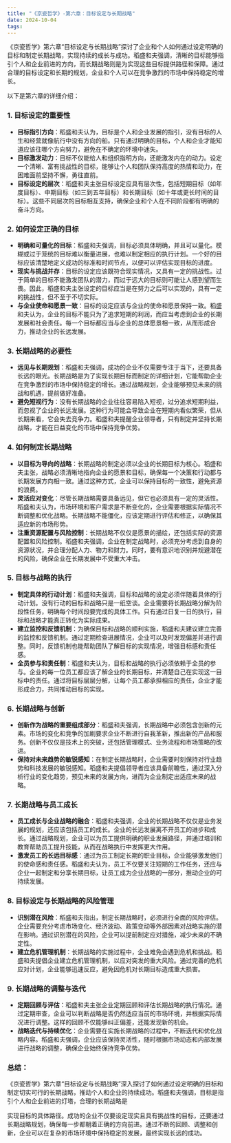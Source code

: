 ```yaml
---
title: "《京瓷哲学》-第六章：目标设定与长期战略"
date: 2024-10-04
tags: 
---
```

《京瓷哲学》第六章“目标设定与长期战略”探讨了企业和个人如何通过设定明确的目标和制定长期战略，实现持续的成长与成功。稻盛和夫强调，清晰的目标能够指引个人和企业前进的方向，而长期战略则是为实现这些目标提供路径和保障。通过合理的目标设定和长期的规划，企业和个人可以在竞争激烈的市场中保持稳定的增长。

以下是第六章的详细介绍：

### 1. **目标设定的重要性**
   - **目标指引方向**：稻盛和夫认为，目标是个人和企业发展的指引，没有目标的人生和经营就像航行中没有方向的船。只有通过明确的目标，个人和企业才能知道应该往哪个方向努力，避免在不确定的环境中迷失。
   - **目标激发动力**：目标不仅能给人和组织指明方向，还能激发内在的动力。设定一个清晰、富有挑战性的目标，能够让个人和团队保持高度的热情和动力，在困难面前坚持不懈，勇往直前。
   - **目标设定的层次**：稻盛和夫主张目标设定应具有层次性，包括短期目标（如年度目标）、中期目标（如三到五年目标）和长期目标（如十年或更长时间的目标）。这些不同层次的目标相互支持，确保企业和个人在不同阶段都有明确的奋斗方向。

### 2. **如何设定正确的目标**
   - **明确和可量化的目标**：稻盛和夫强调，目标必须具体明确，并且可以量化。模糊或过于笼统的目标难以衡量进展，也难以制定相应的执行计划。一个好的目标应该清楚地定义成功的标准和时间节点，以便可以评估实现目标的进度。
   - **现实与挑战并存**：目标的设定应该既符合现实情况，又具有一定的挑战性。过于简单的目标不能激发团队的潜力，而过于远大的目标则可能让人感到望而生畏。因此，稻盛和夫主张设定的目标应当是在努力之后可以实现的，具有一定的挑战性，但不至于不切实际。
   - **与企业使命和愿景一致**：目标的设定应该与企业的使命和愿景保持一致。稻盛和夫认为，企业的目标不能只为了追求短期的利润，而应当考虑到企业的长期发展和社会责任。每一个目标都应当与企业的总体愿景相一致，从而形成合力，推动企业的长远发展。

### 3. **长期战略的必要性**
   - **远见与长期规划**：稻盛和夫强调，成功的企业不仅需要专注于当下，还要具备长远的眼光。长期战略是为了实现长期目标而制定的详细计划，它能帮助企业在竞争激烈的市场中保持稳定的增长。通过战略规划，企业能够预见未来的挑战和机遇，提前做好准备。
   - **避免短视行为**：没有长期战略的企业往往容易陷入短视，过分追求短期利益，而忽视了企业的长远发展。这种行为可能会导致企业在短期内看似繁荣，但从长期来看，它会失去竞争力。稻盛和夫提醒企业领导者，只有制定并坚持长期战略，才能在日益变化的市场中保持竞争优势。

### 4. **如何制定长期战略**
   - **以目标为导向的战略**：长期战略的制定必须以企业的长期目标为核心。稻盛和夫主张，战略必须清晰地指向企业的愿景和目标，确保每一个决策和行动都与长期发展方向相一致。通过这种方式，企业可以保持目标的一致性，避免资源的浪费。
   - **灵活应对变化**：尽管长期战略需要具备远见，但它也必须具有一定的灵活性。稻盛和夫认为，市场环境和客户需求是不断变化的，企业需要根据实际情况不断调整和优化战略。长期战略不能僵化，应该定期进行评估和修正，以确保其适应新的市场形势。
   - **注重资源配置与风险控制**：长期战略不仅仅是愿景的描绘，还包括实际的资源配置和风险控制。稻盛和夫强调，企业在制定战略时，必须充分考虑到自身的资源状况，并合理分配人力、物力和财力。同时，要有意识地识别并规避潜在的风险，确保企业在长期发展中不受重大冲击。

### 5. **目标与战略的执行**
   - **制定具体的行动计划**：稻盛和夫强调，目标和战略的设定必须伴随着具体的行动计划。没有行动的目标和战略只是一纸空谈。企业需要将长期战略分解为阶段性任务，明确每个时间段要完成的具体工作。只有通过日复一日的执行，目标和战略才能真正转化为实际成果。
   - **建立监控和反馈机制**：为确保目标和战略的顺利实施，稻盛和夫建议建立完善的监控和反馈机制。通过定期检查进展情况，企业可以及时发现偏差并进行调整。同时，反馈机制也能帮助团队了解目标的实现情况，增强目标感和责任感。
   - **全员参与和责任制**：稻盛和夫认为，目标和战略的执行必须依赖于全员的参与。企业的每一位员工都应该了解企业的长期目标，并清楚自己在实现这一目标中的责任。通过将目标层层分解，让每个员工都承担相应的责任，企业才能形成合力，共同推动目标的实现。

### 6. **长期战略与创新**
   - **创新作为战略的重要组成部分**：稻盛和夫强调，长期战略中必须包含创新的元素。市场的变化和竞争的加剧要求企业不断进行自我革新，推出新的产品和服务。创新不仅仅是技术上的突破，还包括管理模式、业务流程和市场策略的改进。
   - **保持对未来趋势的敏锐感知**：在制定长期战略时，企业需要时刻保持对行业趋势和科技发展的敏锐感知。稻盛和夫提倡领导者应该具备前瞻性，通过深入分析行业的变化趋势，预见未来的发展方向，进而为企业制定出适应未来的战略。

### 7. **长期战略与员工成长**
   - **员工成长与企业战略的融合**：稻盛和夫强调，企业的长期战略不仅仅是业务发展的规划，还应该包括员工的成长。企业的长远发展离不开员工的进步和成长。通过战略规划，企业可以为员工提供明确的职业发展路径，并通过培训和教育帮助员工提升技能，从而在战略执行中发挥更大作用。
   - **激发员工的长远目标感**：通过为员工制定长期的职业目标，企业能够激发他们的使命感和责任感。稻盛和夫认为，员工不仅要关注短期的工作任务，还应与企业一起制定和分享长期目标，让员工成为企业战略的一部分，推动企业的可持续发展。

### 8. **目标设定与长期战略的风险管理**
   - **识别潜在风险**：稻盛和夫指出，制定长期战略时，必须进行全面的风险评估。企业需要充分考虑市场变化、经济波动、政策变动等外部因素对战略实施的潜在影响。通过识别潜在的风险，企业可以提前制定应对措施，减少未来的不确定性。
   - **建立危机管理机制**：长期战略的实施过程中，企业难免会遇到危机和挑战。稻盛和夫提倡企业建立危机管理机制，以应对突发的重大风险。通过完善的危机应对计划，企业能够迅速反应，避免因危机对长期目标造成重大损害。

### 9. **长期战略的调整与迭代**
   - **定期回顾与评估**：稻盛和夫主张企业定期回顾和评估长期战略的执行情况。通过定期审查，企业可以判断战略是否仍然适应当前的市场环境，并根据实际情况进行调整。这样的回顾不仅能够纠正偏差，还能发现新的机会。
   - **战略迭代与持续优化**：企业需要在实施长期战略的过程中，不断迭代和优化战略内容。稻盛和夫强调，企业应该保持灵活性，随时根据市场动态和内部发展进行战略的调整，确保企业始终保持竞争优势。

### 总结：
《京瓷哲学》第六章“目标设定与长期战略”深入探讨了如何通过设定明确的目标和制定切实可行的长期战略，推动个人和企业的持续成功。稻盛和夫强调，目标是指引个人和企业前进的灯塔，合理的长期战略是

实现目标的具体路径。成功的企业不仅要设定现实且具有挑战性的目标，还要通过长期战略规划，确保每一步都朝着正确的方向前进。通过不断的回顾、调整和创新，企业可以在复杂的市场环境中保持稳定的发展，最终实现长远的成功。